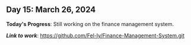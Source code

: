 ## Day 15: March 26, 2024

**Today's Progress**: Still working on the finance management system.

___Link to work___: https://github.com/Fel-ly/Finance-Management-System.git
